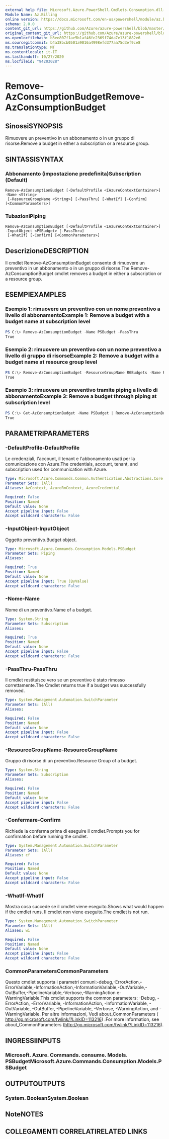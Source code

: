 ```yaml
---
external help file: Microsoft.Azure.PowerShell.Cmdlets.Consumption.dll-Help.xml
Module Name: Az.Billing
online version: https://docs.microsoft.com/en-us/powershell/module/az.billing/remove-azconsumptionbudget
schema: 2.0.0
content_git_url: https://github.com/Azure/azure-powershell/blob/master/src/Billing/Billing/help/Remove-AzConsumptionBudget.md
original_content_git_url: https://github.com/Azure/azure-powershell/blob/master/src/Billing/Billing/help/Remove-AzConsumptionBudget.md
ms.openlocfilehash: b3ee807f1ae5b1af46fe2369f74da7e13f1882e6
ms.sourcegitcommit: b4a38bcb0501a9016a4998efd377aa75d3ef9ce8
ms.translationtype: MT
ms.contentlocale: it-IT
ms.lasthandoff: 10/27/2020
ms.locfileid: "94203028"
---
```

# <span data-ttu-id="b5669-101">Remove-AzConsumptionBudget</span><span class="sxs-lookup"><span data-stu-id="b5669-101">Remove-AzConsumptionBudget</span></span>

## <span data-ttu-id="b5669-102">Sinossi</span><span class="sxs-lookup"><span data-stu-id="b5669-102">SYNOPSIS</span></span>
<span data-ttu-id="b5669-103">Rimuovere un preventivo in un abbonamento o in un gruppo di risorse.</span><span class="sxs-lookup"><span data-stu-id="b5669-103">Remove a budget in either a subscription or a resource group.</span></span>

## <span data-ttu-id="b5669-104">SINTASSI</span><span class="sxs-lookup"><span data-stu-id="b5669-104">SYNTAX</span></span>

### <span data-ttu-id="b5669-105">Abbonamento (impostazione predefinita)</span><span class="sxs-lookup"><span data-stu-id="b5669-105">Subscription (Default)</span></span>
```
Remove-AzConsumptionBudget [-DefaultProfile <IAzureContextContainer>] -Name <String>
 [-ResourceGroupName <String>] [-PassThru] [-WhatIf] [-Confirm] [<CommonParameters>]
```

### <span data-ttu-id="b5669-106">Tubazioni</span><span class="sxs-lookup"><span data-stu-id="b5669-106">Piping</span></span>
```
Remove-AzConsumptionBudget [-DefaultProfile <IAzureContextContainer>] -InputObject <PSBudget> [-PassThru]
 [-WhatIf] [-Confirm] [<CommonParameters>]
```

## <span data-ttu-id="b5669-107">Descrizione</span><span class="sxs-lookup"><span data-stu-id="b5669-107">DESCRIPTION</span></span>
<span data-ttu-id="b5669-108">Il cmdlet Remove-AzConsumptionBudget consente di rimuovere un preventivo in un abbonamento o in un gruppo di risorse.</span><span class="sxs-lookup"><span data-stu-id="b5669-108">The Remove-AzConsumptionBudget cmdlet removes a budget in either a subscription or a resource group.</span></span>

## <span data-ttu-id="b5669-109">ESEMPI</span><span class="sxs-lookup"><span data-stu-id="b5669-109">EXAMPLES</span></span>

### <span data-ttu-id="b5669-110">Esempio 1: rimuovere un preventivo con un nome preventivo a livello di abbonamento</span><span class="sxs-lookup"><span data-stu-id="b5669-110">Example 1: Remove a budget with a budget name at subscription level</span></span>
```powershell
PS C:\> Remove-AzConsumptionBudget -Name PSBudget -PassThru
True
```

### <span data-ttu-id="b5669-111">Esempio 2: rimuovere un preventivo con un nome preventivo a livello di gruppo di risorse</span><span class="sxs-lookup"><span data-stu-id="b5669-111">Example 2: Remove a budget with a budget name at resource group level</span></span>
```powershell
PS C:\> Remove-AzConsumptionBudget -ResourceGroupName RGBudgets -Name PSBudgetRG -PassThru
True
```

### <span data-ttu-id="b5669-112">Esempio 3: rimuovere un preventivo tramite piping a livello di abbonamento</span><span class="sxs-lookup"><span data-stu-id="b5669-112">Example 3: Remove a budget through piping at subscription level</span></span>
```powershell
PS C:\> Get-AzConsumptionBudget -Name PSBudget | Remove-AzConsumptionBudget -PassThru
True
```

## <span data-ttu-id="b5669-113">PARAMETRI</span><span class="sxs-lookup"><span data-stu-id="b5669-113">PARAMETERS</span></span>

### <span data-ttu-id="b5669-114">-DefaultProfile</span><span class="sxs-lookup"><span data-stu-id="b5669-114">-DefaultProfile</span></span>
<span data-ttu-id="b5669-115">Le credenziali, l'account, il tenant e l'abbonamento usati per la comunicazione con Azure.</span><span class="sxs-lookup"><span data-stu-id="b5669-115">The credentials, account, tenant, and subscription used for communication with Azure.</span></span>

```yaml
Type: Microsoft.Azure.Commands.Common.Authentication.Abstractions.Core.IAzureContextContainer
Parameter Sets: (All)
Aliases: AzContext, AzureRmContext, AzureCredential

Required: False
Position: Named
Default value: None
Accept pipeline input: False
Accept wildcard characters: False
```

### <span data-ttu-id="b5669-116">-InputObject</span><span class="sxs-lookup"><span data-stu-id="b5669-116">-InputObject</span></span>
<span data-ttu-id="b5669-117">Oggetto preventivo.</span><span class="sxs-lookup"><span data-stu-id="b5669-117">Budget object.</span></span>

```yaml
Type: Microsoft.Azure.Commands.Consumption.Models.PSBudget
Parameter Sets: Piping
Aliases:

Required: True
Position: Named
Default value: None
Accept pipeline input: True (ByValue)
Accept wildcard characters: False
```

### <span data-ttu-id="b5669-118">-Nome</span><span class="sxs-lookup"><span data-stu-id="b5669-118">-Name</span></span>
<span data-ttu-id="b5669-119">Nome di un preventivo.</span><span class="sxs-lookup"><span data-stu-id="b5669-119">Name of a budget.</span></span>

```yaml
Type: System.String
Parameter Sets: Subscription
Aliases:

Required: True
Position: Named
Default value: None
Accept pipeline input: False
Accept wildcard characters: False
```

### <span data-ttu-id="b5669-120">-PassThru</span><span class="sxs-lookup"><span data-stu-id="b5669-120">-PassThru</span></span>
<span data-ttu-id="b5669-121">Il cmdlet restituisce vero se un preventivo è stato rimosso correttamente.</span><span class="sxs-lookup"><span data-stu-id="b5669-121">The Cmdlet returns true if a budget was successfully removed.</span></span>

```yaml
Type: System.Management.Automation.SwitchParameter
Parameter Sets: (All)
Aliases:

Required: False
Position: Named
Default value: None
Accept pipeline input: False
Accept wildcard characters: False
```

### <span data-ttu-id="b5669-122">-ResourceGroupName</span><span class="sxs-lookup"><span data-stu-id="b5669-122">-ResourceGroupName</span></span>
<span data-ttu-id="b5669-123">Gruppo di risorse di un preventivo.</span><span class="sxs-lookup"><span data-stu-id="b5669-123">Resource Group of a budget.</span></span>

```yaml
Type: System.String
Parameter Sets: Subscription
Aliases:

Required: False
Position: Named
Default value: None
Accept pipeline input: False
Accept wildcard characters: False
```

### <span data-ttu-id="b5669-124">-Confermare</span><span class="sxs-lookup"><span data-stu-id="b5669-124">-Confirm</span></span>
<span data-ttu-id="b5669-125">Richiede la conferma prima di eseguire il cmdlet.</span><span class="sxs-lookup"><span data-stu-id="b5669-125">Prompts you for confirmation before running the cmdlet.</span></span>

```yaml
Type: System.Management.Automation.SwitchParameter
Parameter Sets: (All)
Aliases: cf

Required: False
Position: Named
Default value: None
Accept pipeline input: False
Accept wildcard characters: False
```

### <span data-ttu-id="b5669-126">-WhatIf</span><span class="sxs-lookup"><span data-stu-id="b5669-126">-WhatIf</span></span>
<span data-ttu-id="b5669-127">Mostra cosa succede se il cmdlet viene eseguito.</span><span class="sxs-lookup"><span data-stu-id="b5669-127">Shows what would happen if the cmdlet runs.</span></span>
<span data-ttu-id="b5669-128">Il cmdlet non viene eseguito.</span><span class="sxs-lookup"><span data-stu-id="b5669-128">The cmdlet is not run.</span></span>

```yaml
Type: System.Management.Automation.SwitchParameter
Parameter Sets: (All)
Aliases: wi

Required: False
Position: Named
Default value: None
Accept pipeline input: False
Accept wildcard characters: False
```

### <span data-ttu-id="b5669-129">CommonParameters</span><span class="sxs-lookup"><span data-stu-id="b5669-129">CommonParameters</span></span>
<span data-ttu-id="b5669-130">Questo cmdlet supporta i parametri comuni:-debug,-ErrorAction,-ErrorVariable,-InformationAction,-InformationVariable,-OutVariable,-OutBuffer,-PipelineVariable,-Verbose,-WarningAction e-WarningVariable.</span><span class="sxs-lookup"><span data-stu-id="b5669-130">This cmdlet supports the common parameters: -Debug, -ErrorAction, -ErrorVariable, -InformationAction, -InformationVariable, -OutVariable, -OutBuffer, -PipelineVariable, -Verbose, -WarningAction, and -WarningVariable.</span></span> <span data-ttu-id="b5669-131">Per altre informazioni, Vedi about_CommonParameters ( http://go.microsoft.com/fwlink/?LinkID=113216) .</span><span class="sxs-lookup"><span data-stu-id="b5669-131">For more information, see about_CommonParameters (http://go.microsoft.com/fwlink/?LinkID=113216).</span></span>

## <span data-ttu-id="b5669-132">INGRESSI</span><span class="sxs-lookup"><span data-stu-id="b5669-132">INPUTS</span></span>

### <span data-ttu-id="b5669-133">Microsoft. Azure. Commands. consume. Models. PSBudget</span><span class="sxs-lookup"><span data-stu-id="b5669-133">Microsoft.Azure.Commands.Consumption.Models.PSBudget</span></span>

## <span data-ttu-id="b5669-134">OUTPUT</span><span class="sxs-lookup"><span data-stu-id="b5669-134">OUTPUTS</span></span>

### <span data-ttu-id="b5669-135">System. Boolean</span><span class="sxs-lookup"><span data-stu-id="b5669-135">System.Boolean</span></span>

## <span data-ttu-id="b5669-136">Note</span><span class="sxs-lookup"><span data-stu-id="b5669-136">NOTES</span></span>

## <span data-ttu-id="b5669-137">COLLEGAMENTI CORRELATI</span><span class="sxs-lookup"><span data-stu-id="b5669-137">RELATED LINKS</span></span>
